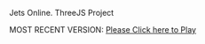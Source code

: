 Jets Online. ThreeJS Project

MOST RECENT VERSION: [Please Click here to Play](https://rawcdn.githack.com/alperenbutun/jets-online/e1076bc/index.html)
